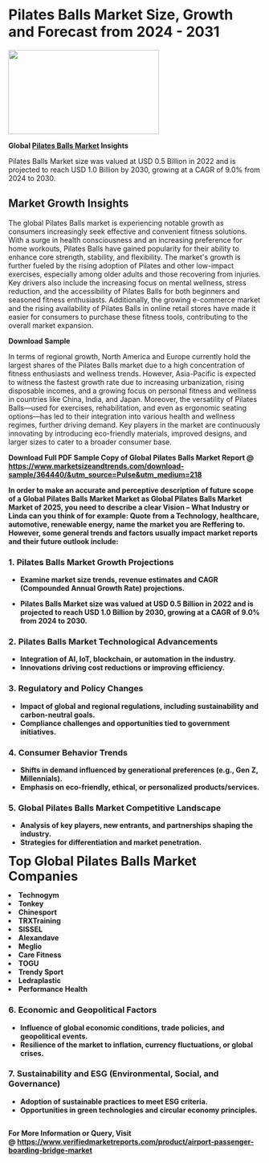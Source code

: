 <H1>Pilates Balls Market Size, Growth and Forecast from 2024 - 2031</H1><img class="aligncenter size-medium wp-image-584254" src="https://thirdeyenews.in/wp-content/uploads/2024/09/Global-Market-Research-300x168.jpeg" alt="" width="300" height="168" /><p><strong>Global&nbsp;<a href="https://www.marketsizeandtrends.com/download-sample/364440/&amp;utm_source=Pulse&amp;utm_medium=218">Pilates Balls Market</a> Insights</strong></p><p>Pilates Balls Market size was valued at USD 0.5 Billion in 2022 and is projected to reach USD 1.0 Billion by 2030, growing at a CAGR of 9.0% from 2024 to 2030.</p><p><h2>Market Growth Insights</h2> <p>The global Pilates Balls market is experiencing notable growth as consumers increasingly seek effective and convenient fitness solutions. With a surge in health consciousness and an increasing preference for home workouts, Pilates Balls have gained popularity for their ability to enhance core strength, stability, and flexibility. The market's growth is further fueled by the rising adoption of Pilates and other low-impact exercises, especially among older adults and those recovering from injuries. Key drivers also include the increasing focus on mental wellness, stress reduction, and the accessibility of Pilates Balls for both beginners and seasoned fitness enthusiasts. Additionally, the growing e-commerce market and the rising availability of Pilates Balls in online retail stores have made it easier for consumers to purchase these fitness tools, contributing to the overall market expansion.</p> <p><strong>Download Sample</strong></p> <p>In terms of regional growth, North America and Europe currently hold the largest shares of the Pilates Balls market due to a high concentration of fitness enthusiasts and wellness trends. However, Asia-Pacific is expected to witness the fastest growth rate due to increasing urbanization, rising disposable incomes, and a growing focus on personal fitness and wellness in countries like China, India, and Japan. Moreover, the versatility of Pilates Balls—used for exercises, rehabilitation, and even as ergonomic seating options—has led to their integration into various health and wellness regimes, further driving demand. Key players in the market are continuously innovating by introducing eco-friendly materials, improved designs, and larger sizes to cater to a broader consumer base.</p> <p><strong></p><p><span class=""><strong>Download Full PDF Sample Copy of Global Pilates Balls Market Report</strong> @ <a href="https://www.marketsizeandtrends.com/download-sample/364440/&amp;utm_source=Pulse&amp;utm_medium=218" target="_blank">https://www.marketsizeandtrends.com/download-sample/364440/&amp;utm_source=Pulse&amp;utm_medium=218</a></span></p><p>In order to make an accurate and perceptive description of future scope of a Global&nbsp;Pilates Balls Market Market as Global&nbsp;Pilates Balls Market Market of 2025, you need to describe a clear Vision &ndash; What Industry or Linda can you think of for example: Quote from a Technology, healthcare, automotive, renewable energy, name the market you are Reffering to. However, some general trends and factors usually impact market reports and their future outlook include:</p><h3>1.&nbsp;<strong>Pilates Balls Market Growth Projections</strong></h3><ul><li>Examine market size trends, revenue estimates and CAGR (Compounded Annual Growth Rate) projections.</li><li><p>Pilates Balls Market size was valued at USD 0.5 Billion in 2022 and is projected to reach USD 1.0 Billion by 2030, growing at a CAGR of 9.0% from 2024 to 2030.</p></li></ul><h3>2.&nbsp;<strong>Pilates Balls Market Technological Advancements</strong></h3><ul><li>Integration of AI, IoT, blockchain, or automation in the industry.</li><li>Innovations driving cost reductions or improving efficiency.</li></ul><h3>3.&nbsp;<strong>Regulatory and Policy Changes</strong></h3><ul><li>Impact of global and regional regulations, including sustainability and carbon-neutral goals.</li><li>Compliance challenges and opportunities tied to government initiatives.</li></ul><h3>4.&nbsp;<strong>Consumer Behavior Trends</strong></h3><ul><li>Shifts in demand influenced by generational preferences (e.g., Gen Z, Millennials).</li><li>Emphasis on eco-friendly, ethical, or personalized products/services.</li></ul><h3>5.&nbsp;<strong>Global Pilates Balls Market Competitive Landscape</strong></h3><ul><li>Analysis of key players, new entrants, and partnerships shaping the industry.</li><li>Strategies for differentiation and market penetration.</li></ul><p data-pm-slice="1 1 []"><span style="color: inherit; font-family: inherit; font-size: 25px;">Top Global Pilates Balls Market Companies</span></p><div class="" data-test-id=""><p><li>Technogym</li><li> Tonkey</li><li> Chinesport</li><li> TRXTraining</li><li> SISSEL</li><li> Alexandave</li><li> Meglio</li><li> Care Fitness</li><li> TOGU</li><li> Trendy Sport</li><li> Ledraplastic</li><li> Performance Health</li></p></div><h3>6.&nbsp;<strong>Economic and Geopolitical Factors</strong></h3><ul><li>Influence of global economic conditions, trade policies, and geopolitical events.</li><li>Resilience of the market to inflation, currency fluctuations, or global crises.</li></ul><h3>7.&nbsp;<strong>Sustainability and ESG (Environmental, Social, and Governance)</strong></h3><ul><li>Adoption of sustainable practices to meet ESG criteria.</li><li>Opportunities in green technologies and circular economy principles.</li></ul><h2><strong style="font-size: 14px;">For More Information or Query, Visit @&nbsp;</strong><a style="background-color: #ffffff; font-size: 14px;" href="https://www.marketsizeandtrends.com/report/pilates-balls-market/" target="_blank">https://www.verifiedmarketreports.com/product/airport-passenger-boarding-bridge-market</a></h2>
